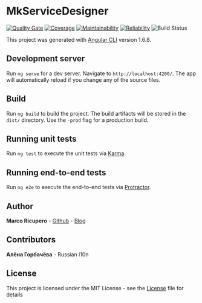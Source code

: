 # MkServiceDesigner
[![Quality Gate](https://sonarcloud.io/api/project_badges/measure?project=mkServiceDesigner&metric=alert_status)](https://sonarcloud.io/dashboard/index/mkServiceDesigner)
[![Coverage](https://sonarcloud.io/api/project_badges/measure?project=mkServiceDesigner&metric=coverage)](https://sonarcloud.io/dashboard/index/mkServiceDesigner)
[![Maintainability](https://sonarcloud.io/api/project_badges/measure?project=mkServiceDesigner&metric=sqale_rating)](https://sonarcloud.io/dashboard/index/mkServiceDesigner)
[![Reliability](https://sonarcloud.io/api/project_badges/measure?project=mkServiceDesigner&metric=reliability_rating)](https://sonarcloud.io/dashboard/index/mkServiceDesigner)
![Build Status](http://ci.marketto.it/buildStatus/icon?job=ServiceDesigner)

This project was generated with [Angular CLI](https://github.com/angular/angular-cli) version 1.6.8.

## Development server

Run `ng serve` for a dev server. Navigate to `http://localhost:4200/`. The app will automatically reload if you change any of the source files.

## Build

Run `ng build` to build the project. The build artifacts will be stored in the `dist/` directory. Use the `-prod` flag for a production build.

## Running unit tests

Run `ng test` to execute the unit tests via [Karma](https://karma-runner.github.io).

## Running end-to-end tests

Run `ng e2e` to execute the end-to-end tests via [Protractor](http://www.protractortest.org/).


## Author

**Marco Ricupero** - [Github](https://github.com/Marketto) - [Blog](http://blog.marketto.it)

## Contributors

**Алёна Горбачёва** - Russian l10n


## License

This project is licensed under the MIT License - see the [License](/LICENSE) file for details
